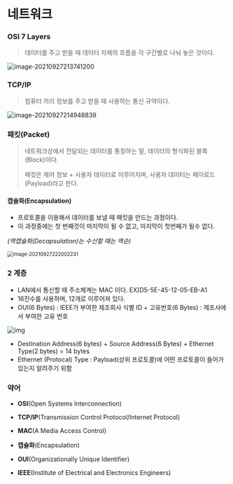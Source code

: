 # 네트워크



### OSI 7 Layers

> 데이터를 주고 받을 때 데이터 자체의 흐름을 각 구간별로 나눠 놓은 것이다.

<img src="C:\Users\Choi\AppData\Roaming\Typora\typora-user-images\image-20210927213741200.png" alt="image-20210927213741200" style="zoom:0%;" />



### TCP/IP

> 컴퓨터 끼리 정보를 주고 받을 때 사용하는 통신 규약이다.

![image-20210927214948839](C:\Users\Choi\AppData\Roaming\Typora\typora-user-images\image-20210927214948839.png)

### 패킷(Packet)

> 네트워크상에서 전달되는 데이터를 통칭하는 말, 데이터의 형식화된 블록(Block)이다.
>
> 패킷은 제어 정보 + 사용자 데이터로 이루어지며, 사용자 데이터는 페이로드(Payload)라고 한다.



#### 캡슐화(Encapsulation)

- 프로토콜을 이용해서 데이터를 보낼 때 패킷을 만드는 과정이다.
- 이 과정중에는 첫 번째것이 마지막이 될 수 없고, 마지막이 첫번째가 될수 없다.

*(역캡슐화(Decapsulation)는 수신할 때는 역순)*



<img src="C:\Users\Choi\AppData\Roaming\Typora\typora-user-images\image-20210927222002231.png" alt="image-20210927222002231" style="zoom:80%;" />



### 2 계층

- LAN에서 통신할 때 주소체계는 MAC 이다. EX)D5-5E-45-12-05-EB-A1
- 16진수를 사용하며, 12개로 이루어져 있다.
- OUI(6 Bytes) : IEEE가 부여한 제조회사 식별 ID + 고유번호(6 Bytes) : 제조사에서 부여한 고유 번호

![img](https://t1.daumcdn.net/cfile/tistory/996700395E199B6B0E)

- Destination Address(6 bytes) + Source Address(6 Bytes) + Ethernet Type(2 bytes) = 14 bytes
- Ethernet (Protocal) Type : Payload(상위 프로토콜)에 어떤 프로토콜이 들어가  있는지 알려주기 위함 





### 약어

- **OSI**(Open Systems Interconnection)

- **TCP/IP**(Transmission Control Protocol/Internet Protocol)

- **MAC**(A Media Access Control)
- **캡슐화**(Encapsulation)

- **OUI**(Organizationally Unique Identifier)
- **IEEE**(Institute of Electrical and Electronics Engineers)